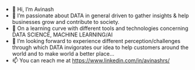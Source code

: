 - 👋 Hi, I’m Avinash
- 👀 I’m passionate about DATA in general driven to gather insights & help businesses grow and contribute to society.
- 🌱 On a learning curve with different tools and technologies concerning DATA SCIENCE, MACHINE LEARNING/AI
- 💞️ I’m looking forward to experience different perception/challenges through which DATA invigorates our idea to help customers around the world and to make world a better place...
- 📫 You can reach me at https://www.linkedin.com/in/avinashrs/

<!---
rsasmack/rsasmack is a ✨ special ✨ repository because its `README.md` (this file) appears on your GitHub profile.
You can click the Preview link to take a look at your changes.
--->
